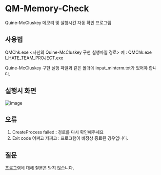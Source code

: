 # QM-Memory-Check
Quine-McCluskey 메모리 및 실행시간 자동 확인 프로그램

## 사용법
QMChk.exe <자신의 Quine-McCluskey 구현 실행파일 경로>
예 : QMChk.exe I_HATE_TEAM_PROJECT.exe

Quine-McCluskey 구현 실행 파일과 같은 폴더에 input_minterm.txt가 있어야 합니다.

## 실행시 화면
![image](https://user-images.githubusercontent.com/6492071/161973365-f083462b-2bac-453f-b160-3a4e36029e4e.png)

## 오류
1. CreateProcess failed : 경로를 다시 확인해주세요
2. Exit code 어쩌고 저쩌고 : 프로그램이 비정상 종료된 경우입니다.

## 질문
프로그램에 대해 질문은 받지 않습니다.
